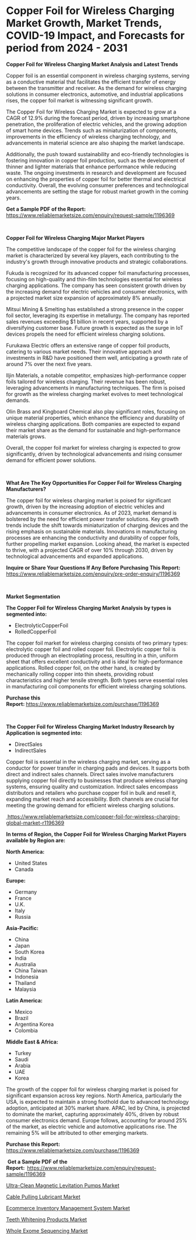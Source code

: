 <p><h1>Copper Foil for Wireless Charging Market Growth, Market Trends, COVID-19 Impact, and Forecasts for period from 2024 - 2031</h1></p><p><strong>Copper Foil for Wireless Charging Market Analysis and Latest Trends</strong></p>
<p><p>Copper foil is an essential component in wireless charging systems, serving as a conductive material that facilitates the efficient transfer of energy between the transmitter and receiver. As the demand for wireless charging solutions in consumer electronics, automotive, and industrial applications rises, the copper foil market is witnessing significant growth.</p><p>The Copper Foil for Wireless Charging Market is expected to grow at a CAGR of 12.9% during the forecast period, driven by increasing smartphone penetration, the proliferation of electric vehicles, and the growing adoption of smart home devices. Trends such as miniaturization of components, improvements in the efficiency of wireless charging technology, and advancements in material science are also shaping the market landscape. </p><p>Additionally, the push toward sustainability and eco-friendly technologies is fostering innovation in copper foil production, such as the development of thinner and lighter materials that enhance performance while reducing waste. The ongoing investments in research and development are focused on enhancing the properties of copper foil for better thermal and electrical conductivity. Overall, the evolving consumer preferences and technological advancements are setting the stage for robust market growth in the coming years.</p></p>
<p><strong>Get a Sample PDF of the Report:&nbsp;</strong> <a href="https://www.reliablemarketsize.com/enquiry/request-sample/1196369?utm_campaign=1836&utm_medium=2&utm_source=Github&utm_content=ia&utm_term=06122024&utm_id=copper-foil-for-wireless-charging">https://www.reliablemarketsize.com/enquiry/request-sample/1196369</a></p>
<p>&nbsp;</p>
<p><strong>Copper Foil for Wireless Charging Major Market Players</strong></p>
<p><p>The competitive landscape of the copper foil for the wireless charging market is characterized by several key players, each contributing to the industry's growth through innovative products and strategic collaborations. </p><p>Fukuda is recognized for its advanced copper foil manufacturing processes, focusing on high-quality and thin-film technologies essential for wireless charging applications. The company has seen consistent growth driven by the increasing demand for electric vehicles and consumer electronics, with a projected market size expansion of approximately 8% annually.</p><p>Mitsui Mining & Smelting has established a strong presence in the copper foil sector, leveraging its expertise in metallurgy. The company has reported sales revenues exceeding $1 billion in recent years, supported by a diversifying customer base. Future growth is expected as the surge in IoT devices propels the need for efficient wireless charging solutions.</p><p>Furukawa Electric offers an extensive range of copper foil products, catering to various market needs. Their innovative approach and investments in R&D have positioned them well, anticipating a growth rate of around 7% over the next five years.</p><p>Iljin Materials, a notable competitor, emphasizes high-performance copper foils tailored for wireless charging. Their revenue has been robust, leveraging advancements in manufacturing techniques. The firm is poised for growth as the wireless charging market evolves to meet technological demands.</p><p>Olin Brass and Kingboard Chemical also play significant roles, focusing on unique material properties, which enhance the efficiency and durability of wireless charging applications. Both companies are expected to expand their market share as the demand for sustainable and high-performance materials grows.</p><p>Overall, the copper foil market for wireless charging is expected to grow significantly, driven by technological advancements and rising consumer demand for efficient power solutions.</p></p>
<p>&nbsp;</p>
<p><strong>What Are The Key Opportunities For Copper Foil for Wireless Charging Manufacturers?</strong></p>
<p><p>The copper foil for wireless charging market is poised for significant growth, driven by the increasing adoption of electric vehicles and advancements in consumer electronics. As of 2023, market demand is bolstered by the need for efficient power transfer solutions. Key growth trends include the shift towards miniaturization of charging devices and the rising emphasis on sustainable materials. Innovations in manufacturing processes are enhancing the conductivity and durability of copper foils, further propelling market expansion. Looking ahead, the market is expected to thrive, with a projected CAGR of over 10% through 2030, driven by technological advancements and expanded applications.</p></p>
<p><strong>Inquire or Share Your Questions If Any Before Purchasing This Report:</strong> <a href="https://www.reliablemarketsize.com/enquiry/pre-order-enquiry/1196369?utm_campaign=1836&utm_medium=2&utm_source=Github&utm_content=ia&utm_term=06122024&utm_id=copper-foil-for-wireless-charging">https://www.reliablemarketsize.com/enquiry/pre-order-enquiry/1196369</a></p>
<p>&nbsp;</p>
<p><strong>Market Segmentation</strong></p>
<p><strong>The Copper Foil for Wireless Charging Market Analysis by types is segmented into:</strong></p>
<p><ul><li>ElectrolyticCopperFoil</li><li>RolledCopperFoil</li></ul></p>
<p><p>The copper foil market for wireless charging consists of two primary types: electrolytic copper foil and rolled copper foil. Electrolytic copper foil is produced through an electroplating process, resulting in a thin, uniform sheet that offers excellent conductivity and is ideal for high-performance applications. Rolled copper foil, on the other hand, is created by mechanically rolling copper into thin sheets, providing robust characteristics and higher tensile strength. Both types serve essential roles in manufacturing coil components for efficient wireless charging solutions.</p></p>
<p><strong>Purchase this Report:&nbsp;</strong><a href="https://www.reliablemarketsize.com/purchase/1196369?utm_campaign=1836&utm_medium=2&utm_source=Github&utm_content=ia&utm_term=06122024&utm_id=copper-foil-for-wireless-charging">https://www.reliablemarketsize.com/purchase/1196369</a></p>
<p>&nbsp;</p>
<p><strong>The Copper Foil for Wireless Charging Market Industry Research by Application is segmented into:</strong></p>
<p><ul><li>DirectSales</li><li>IndirectSales</li></ul></p>
<p><p>Copper foil is essential in the wireless charging market, serving as a conductor for power transfer in charging pads and devices. It supports both direct and indirect sales channels. Direct sales involve manufacturers supplying copper foil directly to businesses that produce wireless charging systems, ensuring quality and customization. Indirect sales encompass distributors and retailers who purchase copper foil in bulk and resell it, expanding market reach and accessibility. Both channels are crucial for meeting the growing demand for efficient wireless charging solutions.</p></p>
<p><a href="https://www.reliablemarketsize.com/copper-foil-for-wireless-charging-global-market-r1196369?utm_campaign=1836&utm_medium=2&utm_source=Github&utm_content=ia&utm_term=06122024&utm_id=copper-foil-for-wireless-charging">&nbsp;https://www.reliablemarketsize.com/copper-foil-for-wireless-charging-global-market-r1196369</a></p>
<p><strong>In terms of Region, the Copper Foil for Wireless Charging Market Players available by Region are:</strong></p>
<p>
    <p> <strong> North America: </strong>
        <ul>
            <li>United States</li>
            <li>Canada</li>
        </ul>
        </p> 
    <p> <strong> Europe: </strong>
        <ul>
            <li>Germany</li>
            <li>France</li>
            <li>U.K.</li>
            <li>Italy</li>
            <li>Russia</li>
        </ul>
        </p> 
    <p> <strong> Asia-Pacific: </strong>
        <ul>
            <li>China</li>
            <li>Japan</li>
            <li>South Korea</li>
            <li>India</li>
            <li>Australia</li>
            <li>China Taiwan</li>
            <li>Indonesia</li>
            <li>Thailand</li>
            <li>Malaysia</li>
        </ul>
        </p> 
    <p> <strong> Latin America: </strong>
        <ul>
            <li>Mexico</li>
            <li>Brazil</li>
            <li>Argentina Korea</li>
            <li>Colombia</li>
        </ul>
        </p> 
    <p> <strong> Middle East & Africa: </strong>
        <ul>
            <li>Turkey</li>
            <li>Saudi</li>
            <li>Arabia</li>
            <li>UAE</li>
            <li>Korea</li>
        </ul>
    </p>
    </p>
<p><p>The growth of the copper foil for wireless charging market is poised for significant expansion across key regions. North America, particularly the USA, is expected to maintain a strong foothold due to advanced technology adoption, anticipated at 30% market share. APAC, led by China, is projected to dominate the market, capturing approximately 40%, driven by robust consumer electronics demand. Europe follows, accounting for around 25% of the market, as electric vehicle and automotive applications rise. The remaining 5% will be attributed to other emerging markets.</p></p>
<p><strong>Purchase this Report: </strong><a href="https://www.reliablemarketsize.com/purchase/1196369?utm_campaign=1836&utm_medium=2&utm_source=Github&utm_content=ia&utm_term=06122024&utm_id=copper-foil-for-wireless-charging">https://www.reliablemarketsize.com/purchase/1196369</a></p>
<p>&nbsp;<strong>Get a Sample PDF of the Report:&nbsp;&nbsp;</strong><a href="https://www.reliablemarketsize.com/enquiry/request-sample/1196369?utm_campaign=1836&utm_medium=2&utm_source=Github&utm_content=ia&utm_term=06122024&utm_id=copper-foil-for-wireless-charging">https://www.reliablemarketsize.com/enquiry/request-sample/1196369</a></p>
<p><strong></strong></p>
<p><p><a href="https://issuu.com/reportprime-2/docs/ultra-clean-magnetic-levitation-pumps-market-size-?utm_campaign=1836&utm_medium=2&utm_source=Github&utm_content=ia&utm_term=06122024&utm_id=copper-foil-for-wireless-charging">Ultra-Clean Magnetic Levitation Pumps Market</a></p><p><a href="https://issuu.com/reportprime-2/docs/cable-pulling-lubricant-market-size-2030.pptx?utm_campaign=1836&utm_medium=2&utm_source=Github&utm_content=ia&utm_term=06122024&utm_id=copper-foil-for-wireless-charging">Cable Pulling Lubricant Market</a></p><p><a href="https://www.linkedin.com/pulse/report-global-ecommerce-inventory-management-system-size-gjqcf?utm_campaign=1836&utm_medium=2&utm_source=Github&utm_content=ia&utm_term=06122024&utm_id=copper-foil-for-wireless-charging">Ecommerce Inventory Management System Market</a></p><p><a href="https://www.linkedin.com/pulse/t-insight-dial-ziosf?utm_campaign=1836&utm_medium=2&utm_source=Github&utm_content=ia&utm_term=06122024&utm_id=copper-foil-for-wireless-charging">Teeth Whitening Products Market</a></p><p><a href="https://www.linkedin.com/pulse/global-whole-exome-sequencing-market-size-trends-analysis-nagbe?utm_campaign=1836&utm_medium=2&utm_source=Github&utm_content=ia&utm_term=06122024&utm_id=copper-foil-for-wireless-charging">Whole Exome Sequencing Market</a></p></p>